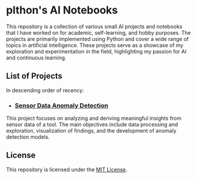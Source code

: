 # plthon's AI Notebooks

This repository is a collection of various small AI projects and notebooks that I have worked on for academic, self-learning, and hobby purposes. The projects are primarily implemented using Python and cover a wide range of topics in artificial intelligence. These projects serve as a showcase of my exploration and experimentation in the field, highlighting my passion for AI and continuous learning.

## List of Projects
In descending order of recency:

* ### [Sensor Data Anomaly Detection](Sensor%20Data%20Anomaly%20Detection)

This project focuses on analyzing and deriving meaningful insights from sensor data of a tool. The main objectives include data processing and exploration, visualization of findings, and the development of anomaly detection models.

## License

This repository is licensed under the [MIT License](LICENSE).